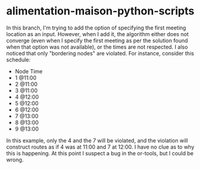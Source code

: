 # alimentation-maison-python-scripts

In this branch, I'm trying to add the option of specifying the first meeting location as an input.
However, when I add it, the algorithm either does not converge (even when I specify the first meeting as per the solution found when that option was not available), or the times are not respected. I also noticed that only "bordering nodes" are violated. For instance, consider this schedule:
- Node Time
- 1   @11:00
- 2   @11:00
- 3   @11:00
- 4   @12:00
- 5   @12:00
- 6   @12:00
- 7   @13:00
- 8   @13:00
- 9   @13:00
 
 In this example, only the 4 and the 7 will be violated, and the violation will construct routes as if 4 was at 11:00 and 7 at 12:00.
 I have no clue as to why this is happening. At this point I suspect a bug in the or-tools, but I could be wrong.

